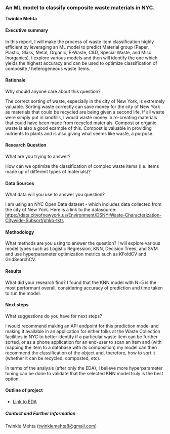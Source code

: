 ### An ML model to classify composite waste materials in NYC. 

**Twinkle Mehta**

#### Executive summary

In this report, I will make the process of waste item classification highly efficient by leveraging an
ML model to predict Material group (Paper, Plastic, Glass, Metal, Organic, E-Waste, C&D, Special Waste, and Misc Inorganics).
I explore various models and then will identify the one which yields the highest accuracy and can be used to optimize 
classification of composite / heterogeneous waste items. 

#### Rationale
Why should anyone care about this question?

The correct sorting of waste, especially in the city of New York, is extremely valuable. Sorting waste correctly can save 
money for the city of New York as materials that could be recycled are being given a second life. If all waste were simply
put in landfills, I would waste money in re-creating materials that could have been made from recycled materials. Compost
or organic waste is also a good example of this. Compost is valuable in providing nutrients to plants and is also giving 
what seems like waste, a purpose. 

#### Research Question
What are you trying to answer?

How can we optimize the classification of complex waste items (i.e. items made up of different types of materials)? 

#### Data Sources
What data will you use to answer you question?

I am using an NYC Open Data dataset - which includes data collected from the city of New York.
Here is a link to the datasource: https://data.cityofnewyork.us/Environment/DSNY-Waste-Characterization-Citywide-Subsort/phkb-tkts

#### Methodology
What methods are you using to answer the question?
I will explore various model types such as Logistic Regression, KNN, Decision Trees, and SVM and use hyperparameter 
optimization metrics such as KFoldCV and GridSearchCV.

#### Results
What did your research find?
I found that the KNN model with N=5 is the most performant overall, considering accuracy of prediction and time taken to 
run the model. 

#### Next steps
What suggestions do you have for next steps?

I would recommend making an API endpoint for this prediction model and making it available in an application for either folks
at the Waste Collection facilities in NYC to better identify if a particular waste item can be further sorted, or as a phone 
application for an end-user to scan an item and (with mapping the item to a database with its composition) my model can then 
recommend the classification of the object and, therefore, how to sort it (whether it can be recycled, composted, etc). 

In terms of the analysis (after only the EDA), I believe more hyperparameter tuning can be done to validate that the selected 
KNN model truly is the best option.

#### Outline of project

- [Link to EDA](eda.ipynb)


##### Contact and Further Information
Twinkle Mehta (twinklemehta8@gmail.com)